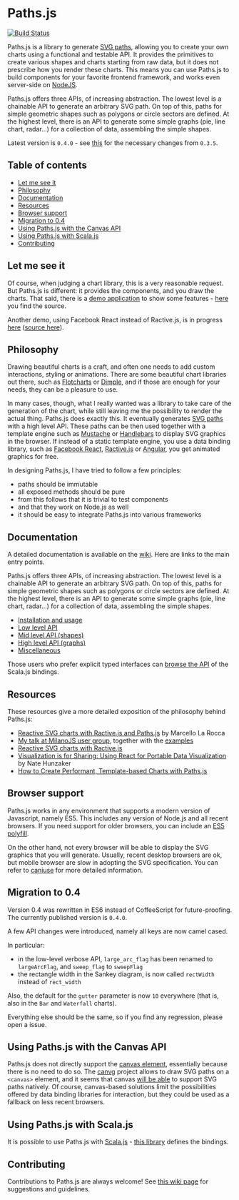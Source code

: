 Paths.js
========

[![Build Status](https://travis-ci.org/andreaferretti/paths-js.svg?branch=master)](https://travis-ci.org/andreaferretti/paths-js)

Paths.js is a library to generate [SVG paths](http://www.w3.org/TR/SVG/paths.html), allowing you to create your own charts using a functional and testable API. It provides the primitives to create various shapes and charts starting from raw data, but it does not prescribe how you render these charts. This means you can use Paths.js to build components for your favorite frontend framework, and works even server-side on [NodeJS](http://nodejs.org/).

Paths.js offers three APIs, of increasing abstraction. The lowest level is a chainable API to generate an arbitrary SVG path. On top of this, paths for simple geometric shapes such as polygons or circle sectors are defined. At the highest level, there is an API to generate some simple graphs (pie, line chart, radar...) for a collection of data, assembling the simple shapes.

Latest version is `0.4.0` - see [this](#migration-to-04) for the necessary changes from `0.3.5`.

Table of contents
-----------------

- [Let me see it](#let-me-see-it)
- [Philosophy](#philosophy)
- [Documentation](#documentation)
- [Resources](#resources)
- [Browser support](#browser-support)
- [Migration to 0.4](#migration-to-04)
- [Using Paths.js with the Canvas API](#using-pathsjs-with-the-canvas-api)
- [Using Paths.js with Scala.js](#using-pathsjs-with-scalajs)
- [Contributing](#contributing)

Let me see it
-------------

Of course, when judging a chart library, this is a very reasonable request. But Paths.js is different: it provides the components, and you draw the charts. That said, there is a [demo application](http://andreaferretti.github.io/paths-js-demo/) to show some features - [here](https://github.com/andreaferretti/paths-js-demo) you find the source.

Another demo, using Facebook React instead of Ractive.js, is in progress [here](http://andreaferretti.github.io/paths-js-react-demo/) ([source here](https://github.com/andreaferretti/paths-js-react-demo)).

Philosophy
----------

Drawing beautiful charts is a craft, and often one needs to add custom interactions, styling or animations. There are some beautiful chart libraries out there, such as [Flotcharts](http://www.flotcharts.org/) or [Dimple](http://dimplejs.org/), and if those are enough for your needs, they can be a pleasure to use.

In many cases, though, what I really wanted was a library to take care of the generation of the chart, while still leaving me the possibility to render the actual thing. Paths.js does exactly this. It eventually generates [SVG paths](http://www.w3.org/TR/SVG/paths.html) with a high level API. These paths can be then used together with a template engine such as [Mustache](http://mustache.github.io/) or [Handlebars](http://handlebarsjs.com/) to display SVG graphics in the browser. If instead of a static template engine, you use a data binding library, such as [Facebook React](http://facebook.github.io/react/), [Ractive.js](http://www.ractivejs.org/) or [Angular](http://angularjs.org/), you get animated graphics for free.

In designing Paths.js, I have tried to follow a few principles:

* paths should be immutable
* all exposed methods should be pure
* from this follows that it is trivial to test components
* and that they work on Node.js as well
* it should be easy to integrate Paths.js into various frameworks


Documentation
-------------

A detailed documentation is available on the [wiki](). Here are links to the main entry points.

Paths.js offers three APIs, of increasing abstraction. The lowest level is a chainable API to generate an arbitrary SVG path. On top of this, paths for simple geometric shapes such as polygons or circle sectors are defined. At the highest level, there is an API to generate some simple graphs (pie, line chart, radar...) for a collection of data, assembling the simple shapes.

- [Installation and usage](https://github.com/andreaferretti/paths-js/wiki)
- [Low level API](https://github.com/andreaferretti/paths-js/wiki/Low%20level%20API)
- [Mid level API (shapes)](https://github.com/andreaferretti/paths-js/wiki/Mid-level-API)
- [High level API (graphs)](https://github.com/andreaferretti/paths-js/wiki/High-level-API)
- [Miscellaneous](https://github.com/andreaferretti/paths-js/wiki/Miscellaneous)

Those users who prefer explicit typed interfaces can [browse the API](http://andreaferretti.github.io/paths-scala-js) of the Scala.js bindings.

Resources
---------

These resources give a more detailed exposition of the philosophy behind Paths.js:

* [Reactive SVG charts with Ractive.js and Paths.js](http://mlarocca.github.io/01-22-2014/pathsjs_ractive.html) by Marcello La Rocca
* [My talk at MilanoJS user group](https://github.com/andreaferretti/paths-talk-slides), together with the [examples](https://github.com/andreaferretti/paths-talk-examples)
* [Reactive SVG charts with Ractive.js](http://mlarocca.github.io/graphicalweb2014/)
* [Visualization is for Sharing: Using React for Portable Data Visualization](http://viget.com/extend/visualization-is-for-sharing-using-react-for-portable-data-visualization) by Nate Hunzaker
* [How to Create Performant, Template-based Charts with Paths.js](http://www.sitepoint.com/create-performant-template-based-charts-paths-js/)

Browser support
---------------

Paths.js works in any environment that supports a modern version of Javascript, namely ES5. This includes any version of Node.js and all recent browsers. If you need support for older browsers, you can include an [ES5 polyfill](https://github.com/kriskowal/es5-shim/).

On the other hand, not every browser will be able to display the SVG graphics that you will generate. Usually, recent desktop browsers are ok, but mobile browser are slow in adopting the SVG specification. You can refer to [caniuse](http://caniuse.com/#search=svg) for more detailed information.

Migration to 0.4
----------------

Version 0.4 was rewritten in ES6 instead of CoffeeScript for future-proofing. The currently published version is `0.4.0`.

A few API changes were introduced, namely all keys are now camel cased.

In particular:

* in the low-level verbose API, `large_arc_flag` has been renamed to `largeArcFlag`, and `sweep_flag` to `sweepFlag`
* the rectangle width in the Sankey diagram, is now called `rectWidth` instead of `rect_width`

Also, the default for the `gutter` parameter is now `10` everywhere (that is, also in the `Bar` and `Waterfall` charts).

Everything else should be the same, so if you find any regression, please open a issue.

Using Paths.js with the Canvas API
----------------------------------

Paths.js does not directly support the [canvas element](http://en.wikipedia.org/wiki/Canvas_element), essentially because there is no need to do so. The [canvg](https://github.com/gabelerner/canvg) project allows to draw SVG paths on a `<canvas>` element, and it seems that canvas [will be able](http://lists.w3.org/Archives/Public/public-whatwg-archive/2012Mar/0269.html) to support SVG paths natively. Of course, canvas-based solutions limit the possibilities offered by data binding libraries for interaction, but they could be used as a fallback on less recent browsers.

Using Paths.js with Scala.js
----------------------------

It is possible to use Paths.js with [Scala.js](http://www.scala-js.org/) - [this library](https://github.com/andreaferretti/paths-scala-js) defines the bindings.

Contributing
------------

Contributions to Paths.js are always welcome! See [this wiki page](https://github.com/andreaferretti/paths-js/wiki/Contributing) for suggestions and guidelines.
